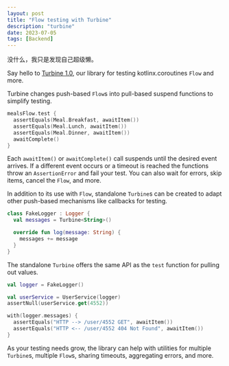 ```yaml
---
layout: post
title: "Flow testing with Turbine"
description: "turbine"
date: 2023-07-05
tags: [Backend]
---
```


没什么，我只是发现自己超级懒。

<!--more-->

Say hello to [Turbine 1.0](https://github.com/cashapp/turbine), our library for testing kotlinx.coroutines `Flow` and more.

Turbine changes push-based `Flow`s into pull-based suspend functions to simplify testing.

```kotlin
mealsFlow.test {
  assertEquals(Meal.Breakfast, awaitItem())
  assertEquals(Meal.Lunch, awaitItem())
  assertEquals(Meal.Dinner, awaitItem())
  awaitComplete()
}
```

Each `awaitItem()` or `awaitComplete()` call suspends until the desired event arrives. If a different event occurs or a timeout is reached the functions throw an `AssertionError` and fail your test. You can also wait for errors, skip items, cancel the `Flow`, and more.

In addition to its use with `Flow`, standalone `Turbine`s can be created to adapt other push-based mechanisms like callbacks for testing.

```kotlin
class FakeLogger : Logger {
  val messages = Turbine<String>()

  override fun log(message: String) {
    messages += message
  }
}
```

The standalone `Turbine` offers the same API as the `test` function for pulling out values.

```kotlin
val logger = FakeLogger()

val userService = UserService(logger)
assertNull(userService.get(4552))

with(logger.messages) {
  assertEquals("HTTP --> /user/4552 GET", awaitItem())
  assertEquals("HTTP <-- /user/4552 404 Not Found", awaitItem())
}
```

As your testing needs grow, the library can help with utilities for multiple `Turbine`s, multiple `Flow`s, sharing timeouts, aggregating errors, and more.
